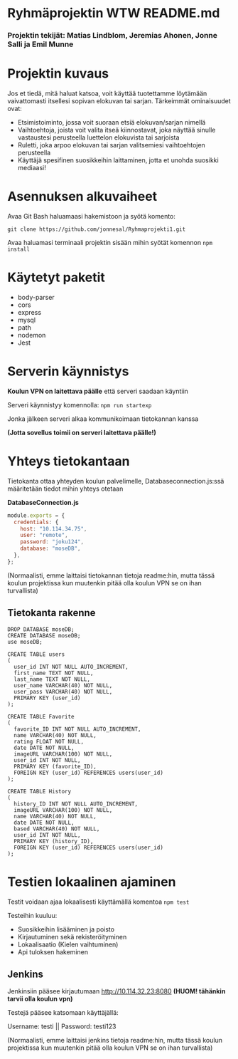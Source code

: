 # Ryhmäprojektin WTW README.md

### Projektin tekijät: Matias Lindblom, Jeremias Ahonen, Jonne Salli ja Emil Munne

# Projektin kuvaus

Jos et tiedä, mitä haluat katsoa, voit käyttää tuotettamme löytämään vaivattomasti itsellesi sopivan elokuvan tai sarjan. Tärkeimmät ominaisuudet ovat:

- Etsimistoiminto, jossa voit suoraan etsiä elokuvan/sarjan nimellä
- Vaihtoehtoja, joista voit valita itseä kiinnostavat, joka näyttää sinulle vastaustesi perusteella luettelon elokuvista tai sarjoista
- Ruletti, joka arpoo elokuvan tai sarjan valitsemiesi vaihtoehtojen perusteella
- Käyttäjä spesifinen suosikkeihin laittaminen, jotta et unohda suosikki mediaasi!

# Asennuksen alkuvaiheet

Avaa Git Bash haluamaasi hakemistoon ja syötä komento:

`git clone https://github.com/jonnesal/Ryhmaprojekti1.git`

Avaa haluamasi terminaali projektin sisään mihin syötät komennon `npm install`

# Käytetyt paketit

- body-parser
- cors
- express
- mysql
- path
- nodemon
- Jest

# Serverin käynnistys

**Koulun VPN on laitettava päälle** että serveri saadaan käyntiin

Serveri käynnistyy komennolla:
`npm run startexp`

Jonka jälkeen serveri alkaa kommunikoimaan tietokannan kanssa

**(Jotta sovellus toimii on serveri laitettava päälle!)**

# Yhteys tietokantaan

Tietokanta ottaa yhteyden koulun palvelimelle, Databaseconnection.js:ssä määritetään tiedot mihin yhteys otetaan

**DatabaseConnection.js**

```js
module.exports = {
  credentials: {
    host: "10.114.34.75",
    user: "remote",
    password: "joku124",
    database: "moseDB",
  },
};
```

(Normaalisti, emme laittaisi tietokannan tietoja readme:hin, mutta tässä koulun projektissa kun muutenkin pitää olla koulun VPN se on ihan turvallista)

## Tietokanta rakenne

```shell
DROP DATABASE moseDB;
CREATE DATABASE moseDB;
use moseDB;

CREATE TABLE users
(
  user_id INT NOT NULL AUTO_INCREMENT,
  first_name TEXT NOT NULL,
  last_name TEXT NOT NULL,
  user_name VARCHAR(40) NOT NULL,
  user_pass VARCHAR(40) NOT NULL,
  PRIMARY KEY (user_id)
);

CREATE TABLE Favorite
(
  favorite_ID INT NOT NULL AUTO_INCREMENT,
  name VARCHAR(40) NOT NULL,
  rating FLOAT NOT NULL,
  date DATE NOT NULL,
  imageURL VARCHAR(100) NOT NULL,
  user_id INT NOT NULL,
  PRIMARY KEY (favorite_ID),
  FOREIGN KEY (user_id) REFERENCES users(user_id)
);

CREATE TABLE History
(
  history_ID INT NOT NULL AUTO_INCREMENT,
  imageURL VARCHAR(100) NOT NULL,
  name VARCHAR(40) NOT NULL,
  date DATE NOT NULL,
  based VARCHAR(40) NOT NULL,
  user_id INT NOT NULL,
  PRIMARY KEY (history_ID),
  FOREIGN KEY (user_id) REFERENCES users(user_id)
);
```

# Testien lokaalinen ajaminen

Testit voidaan ajaa lokaalisesti käyttämällä komentoa
`npm test`

Testeihin kuuluu:

- Suosikkeihin lisääminen ja poisto
- Kirjautuminen sekä rekisteröityminen
- Lokaalisaatio (Kielen vaihtuminen)
- Api tuloksen hakeminen

## Jenkins

Jenkinsiin pääsee kirjautumaan http://10.114.32.23:8080 **(HUOM! tähänkin tarvii olla koulun vpn)**

Testejä pääsee katsomaan käyttäjällä:

Username: testi || Password: testi123

(Normaalisti, emme laittaisi jenkins tietoja readme:hin, mutta tässä koulun projektissa kun muutenkin pitää olla koulun VPN se on ihan turvallista)
